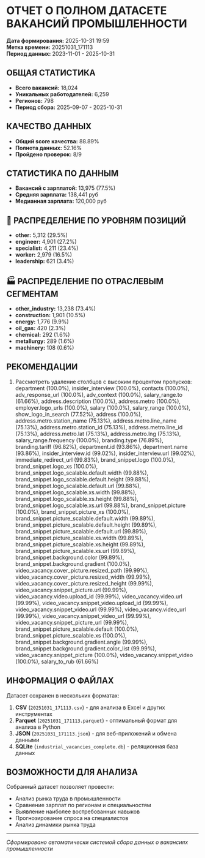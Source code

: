 # ОТЧЕТ О ПОЛНОМ ДАТАСЕТЕ ВАКАНСИЙ ПРОМЫШЛЕННОСТИ

**Дата формирования:** 2025-10-31 19:59  
**Метка времени:** 20251031_171113  
**Период данных:** 2023-11-01 - 2025-10-31

##  ОБЩАЯ СТАТИСТИКА

- **Всего вакансий:** 18,024
- **Уникальных работодателей:** 6,259
- **Регионов:** 798
- **Период сбора:** 2025-09-07 - 2025-10-31

##  КАЧЕСТВО ДАННЫХ

- **Общий score качества:** 88.89%
- **Полнота данных:** 52.16%
- **Пройдено проверок:** 8/9

##  СТАТИСТИКА ПО ДАННЫМ

- **Вакансий с зарплатой:** 13,975 (77.5%)
- **Средняя зарплата:** 138,441 руб
- **Медианная зарплата:** 120,000 руб

## 👥 РАСПРЕДЕЛЕНИЕ ПО УРОВНЯМ ПОЗИЦИЙ

- **other:** 5,312 (29.5%)
- **engineer:** 4,901 (27.2%)
- **specialist:** 4,211 (23.4%)
- **worker:** 2,979 (16.5%)
- **leadership:** 621 (3.4%)

## 🏭 РАСПРЕДЕЛЕНИЕ ПО ОТРАСЛЕВЫМ СЕГМЕНТАМ

- **other_industry:** 13,238 (73.4%)
- **construction:** 1,901 (10.5%)
- **energy:** 1,776 (9.9%)
- **oil_gas:** 420 (2.3%)
- **chemical:** 292 (1.6%)
- **metallurgy:** 289 (1.6%)
- **machinery:** 108 (0.6%)

##  РЕКОМЕНДАЦИИ

1. Рассмотреть удаление столбцов с высоким процентом пропусков: department (100.0%), insider_interview (100.0%), contacts (100.0%), adv_response_url (100.0%), adv_context (100.0%), salary_range.to (61.66%), address.description (100.0%), address.metro (100.0%), employer.logo_urls (100.0%), salary (100.0%), salary_range (100.0%), show_logo_in_search (77.52%), address (100.0%), address.metro.station_name (75.13%), address.metro.line_name (75.13%), address.metro.station_id (75.13%), address.metro.line_id (75.13%), address.metro.lat (75.13%), address.metro.lng (75.13%), salary_range.frequency (100.0%), branding.type (76.89%), branding.tariff (96.82%), department.id (93.86%), department.name (93.86%), insider_interview.id (99.02%), insider_interview.url (99.02%), immediate_redirect_url (99.83%), brand_snippet.logo (100.0%), brand_snippet.logo_xs (100.0%), brand_snippet.logo_scalable.default.width (99.88%), brand_snippet.logo_scalable.default.height (99.88%), brand_snippet.logo_scalable.default.url (99.88%), brand_snippet.logo_scalable.xs.width (99.88%), brand_snippet.logo_scalable.xs.height (99.88%), brand_snippet.logo_scalable.xs.url (99.88%), brand_snippet.picture (100.0%), brand_snippet.picture_xs (100.0%), brand_snippet.picture_scalable.default.width (99.89%), brand_snippet.picture_scalable.default.height (99.89%), brand_snippet.picture_scalable.default.url (99.89%), brand_snippet.picture_scalable.xs.width (99.89%), brand_snippet.picture_scalable.xs.height (99.89%), brand_snippet.picture_scalable.xs.url (99.89%), brand_snippet.background.color (99.89%), brand_snippet.background.gradient (100.0%), video_vacancy.cover_picture.resized_path (99.99%), video_vacancy.cover_picture.resized_width (99.99%), video_vacancy.cover_picture.resized_height (99.99%), video_vacancy.snippet_picture.url (99.99%), video_vacancy.video.upload_id (99.99%), video_vacancy.video.url (99.99%), video_vacancy.snippet_video.upload_id (99.99%), video_vacancy.snippet_video.url (99.99%), video_vacancy.video_url (99.99%), video_vacancy.snippet_video_url (99.99%), video_vacancy.snippet_picture_url (99.99%), brand_snippet.picture_scalable.default (100.0%), brand_snippet.picture_scalable.xs (100.0%), brand_snippet.background.gradient.angle (99.99%), brand_snippet.background.gradient.color_list (99.99%), video_vacancy.snippet_picture (100.0%), video_vacancy.snippet_video (100.0%), salary_to_rub (61.66%)

##  ИНФОРМАЦИЯ О ФАЙЛАХ

Датасет сохранен в нескольких форматах:

1. **CSV** (`20251031_171113.csv`) - для анализа в Excel и других инструментах
2. **Parquet** (`20251031_171113.parquet`) - оптимальный формат для анализа в Python
3. **JSON** (`20251031_171113.json`) - для веб-приложений и обмена данными
4. **SQLite** (`industrial_vacancies_complete.db`) - реляционная база данных

##  ВОЗМОЖНОСТИ ДЛЯ АНАЛИЗА

Собранный датасет позволяет провести:

- Анализ рынка труда в промышленности
- Сравнение зарплат по регионам и специальностям
- Выявление наиболее востребованных навыков
- Прогнозирование спроса на специалистов
- Анализ динамики рынка труда


---
*Сформировано автоматически системой сбора данных о вакансиях промышленности*
